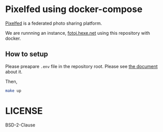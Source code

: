 # Pixelfed using docker-compose

[Pixelfed](https://pixelfed.org/) is a federated photo sharing platform.

We are runnning an instance, [fotoj.hexe.net](https://fotoj.hexe.net/) using this repository with docker.

## How to setup

Please preapare `.env` file in the repository root. Please see [the document](https://docs.pixelfed.org/) about it.

Then,

```bash
make up
```

# LICENSE

BSD-2-Clause

